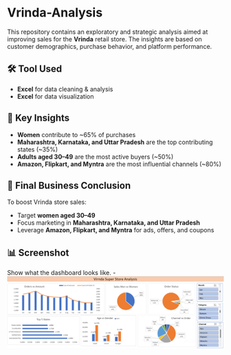 # Vrinda-Analysis
This repository contains an exploratory and strategic analysis aimed at improving sales for the **Vrinda** retail store. The insights are based on customer demographics, purchase behavior, and platform performance.

## 🛠️ Tool Used
- **Excel** for data cleaning & analysis
- **Excel** for data visualization

## 📌 Key Insights
- **Women** contribute to ~65% of purchases  
- **Maharashtra, Karnataka, and Uttar Pradesh** are the top contributing states (~35%)  
- **Adults aged 30–49** are the most active buyers (~50%)  
- **Amazon, Flipkart, and Myntra** are the most influential channels (~80%)

## 🎯 Final Business Conclusion
To boost Vrinda store sales:
- Target **women aged 30–49**  
- Focus marketing in **Maharashtra, Karnataka, and Uttar Pradesh**  
- Leverage **Amazon, Flipkart, and Myntra** for ads, offers, and coupons

## 📊 Screenshot
Show what the dashboard looks like. - ![Dashboard Preview](virnda_dashboard.png)
